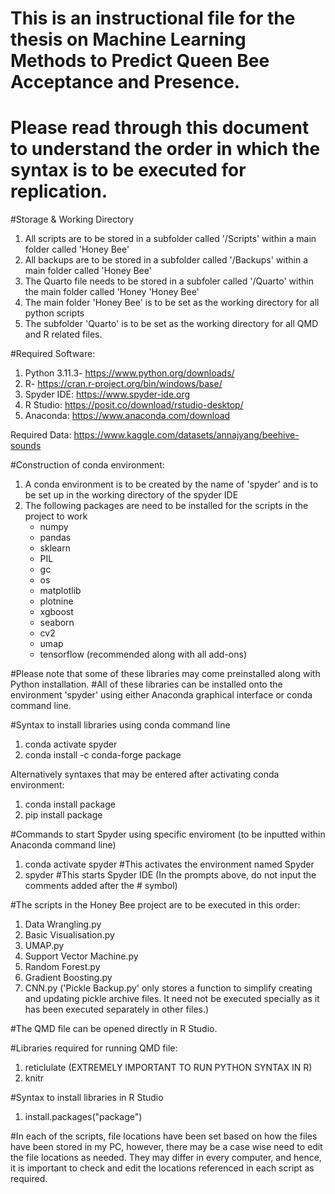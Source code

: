 # This is an instructional file for the thesis on Machine Learning Methods to Predict Queen Bee Acceptance and Presence.
# Please read through this document to understand the order in which the syntax is to be executed for replication.

#Storage & Working Directory
1. All scripts are to be stored in a subfolder called '/Scripts' within a main folder called 'Honey Bee'
2. All backups are to be stored in a subfolder called '/Backups' within a main folder called 'Honey Bee'
3. The Quarto file needs to be stored in a subfoler called '/Quarto' within the main folder called 'Honey 'Honey Bee'
4. The main folder 'Honey Bee' is to be set as the working directory for all python scripts
5. The subfolder 'Quarto' is to be set as the working directory for all QMD and R related files.

#Required Software:
1. Python 3.11.3- https://www.python.org/downloads/
2. R- https://cran.r-project.org/bin/windows/base/
3. Spyder IDE: https://www.spyder-ide.org
4. R Studio: https://posit.co/download/rstudio-desktop/
5. Anaconda: https://www.anaconda.com/download

Required Data: https://www.kaggle.com/datasets/annajyang/beehive-sounds

#Construction of conda environment:
1. A conda environment is to be created by the name of 'spyder' and is to be set up in the working directory of the spyder IDE
2. The following packages are need to be installed for the scripts in the project to work
   - numpy
   - pandas
   - sklearn
   - PIL
   - gc
   - os
   - matplotlib
   - plotnine
   - xgboost
   - seaborn
   - cv2
   - umap
   - tensorflow (recommended along with all add-ons)

#Please note that some of these libraries may come preinstalled along with Python installation.
#All of these libraries can be installed onto the environment 'spyder' using either Anaconda graphical interface or conda command line.

#Syntax to install libraries using conda command line
1. conda activate spyder
2. conda install -c conda-forge package

Alternatively syntaxes that may be entered after activating conda environment:
1. conda install package
2. pip install package

#Commands to start Spyder using specific enviroment (to be inputted within Anaconda command line)
1. conda activate spyder #This activates the environment named Spyder
2. spyder #This starts Spyder IDE
(In the prompts above, do not input the comments added after the # symbol)

#The scripts in the Honey Bee project are to be executed in this order:
1. Data Wrangling.py
2. Basic Visualisation.py
3. UMAP.py
4. Support Vector Machine.py
5. Random Forest.py
6. Gradient Boosting.py
7. CNN.py
('Pickle Backup.py' only stores a function to simplify creating and updating pickle archive files. It need not be executed specially as it has been executed separately in other files.)

#The QMD file can be opened directly in R Studio.

#Libraries required for running QMD file:
1. reticlulate (EXTREMELY IMPORTANT TO RUN PYTHON SYNTAX IN R)
2. knitr

#Syntax to install libraries in R Studio
1. install.packages("package")

#In each of the scripts, file locations have been set based on how the files have been stored in my PC, however, there may be a case wise need to edit the file locations as needed. They may differ in every computer, and hence, it is important to check and edit the locations referenced in each script as required.
